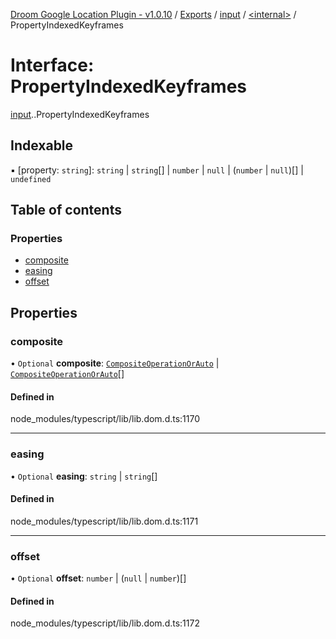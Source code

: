 [Droom Google Location Plugin - v1.0.10](../README.md) / [Exports](../modules.md) / [input](../modules/input.md) / [<internal\>](../modules/input._internal_.md) / PropertyIndexedKeyframes

# Interface: PropertyIndexedKeyframes

[input](../modules/input.md).[<internal>](../modules/input._internal_.md).PropertyIndexedKeyframes

## Indexable

▪ [property: `string`]: `string` \| `string`[] \| `number` \| ``null`` \| (`number` \| ``null``)[] \| `undefined`

## Table of contents

### Properties

- [composite](input._internal_.PropertyIndexedKeyframes.md#composite)
- [easing](input._internal_.PropertyIndexedKeyframes.md#easing)
- [offset](input._internal_.PropertyIndexedKeyframes.md#offset)

## Properties

### composite

• `Optional` **composite**: [`CompositeOperationOrAuto`](../modules/input._internal_.md#compositeoperationorauto) \| [`CompositeOperationOrAuto`](../modules/input._internal_.md#compositeoperationorauto)[]

#### Defined in

node_modules/typescript/lib/lib.dom.d.ts:1170

___

### easing

• `Optional` **easing**: `string` \| `string`[]

#### Defined in

node_modules/typescript/lib/lib.dom.d.ts:1171

___

### offset

• `Optional` **offset**: `number` \| (``null`` \| `number`)[]

#### Defined in

node_modules/typescript/lib/lib.dom.d.ts:1172
